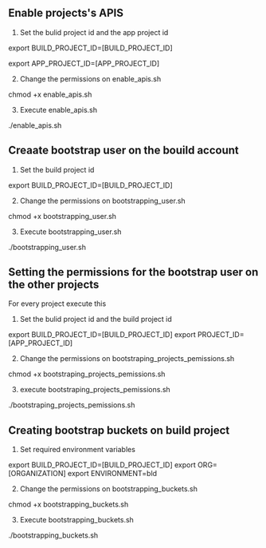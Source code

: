 ## Enable projects's APIS

1. Set the bulid project id and the app project id

export BUILD_PROJECT_ID=[BUILD_PROJECT_ID]

export APP_PROJECT_ID=[APP_PROJECT_ID]

2. Change the permissions on enable_apis.sh

chmod +x enable_apis.sh

3. Execute enable_apis.sh

./enable_apis.sh


## Creaate bootstrap user on the bouild account

1. Set the build project id

export BUILD_PROJECT_ID=[BUILD_PROJECT_ID]

2. Change the permissions on bootstrapping_user.sh

chmod +x bootstrapping_user.sh

3. Execute bootstrapping_user.sh

./bootstrapping_user.sh

## Setting the permissions for the bootstrap user  on the other projects

For every project execute this

1. Set the bulid project id and the build project id

export BUILD_PROJECT_ID=[BUILD_PROJECT_ID]
export PROJECT_ID=[APP_PROJECT_ID]

2. Change the permissions on bootstraping_projects_pemissions.sh

chmod +x bootstraping_projects_pemissions.sh

3. execute bootstraping_projects_pemissions.sh

./bootstraping_projects_pemissions.sh



## Creating bootstrap buckets on build project


1. Set required environment variables

export BUILD_PROJECT_ID=[BUILD_PROJECT_ID]
export ORG=[ORGANIZATION]
export ENVIRONMENT=bld

2. Change the permissions on bootstrapping_buckets.sh

chmod +x bootstrapping_buckets.sh

3. Execute bootstrapping_buckets.sh

./bootstrapping_buckets.sh
